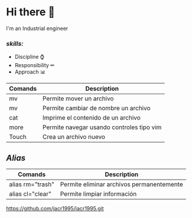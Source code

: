 # **Hi there** 👋

I'm an Industrial engineer

### *skills:*
* Discipline ⌚
* Responsibility ✏
* Approach 📊

|Comands  | Description                         |
|----     |---                                  |
|mv       | Permite mover un archivo            |
|mv       | Permite cambiar de nombre un archivo|
|cat|Imprime el contenido de un archivo|
|more| Permite navegar usando controles tipo vim|
|Touch|Crea un archivo nuevo|

## *Alias*

|Comands|Description|
|---|---|
|alias rm="trash"|Permite eliminar archivos permanentemente|
|alias cl="clear"|Permite limpiar información|


https://github.com/jacr1995/jacr1995.git